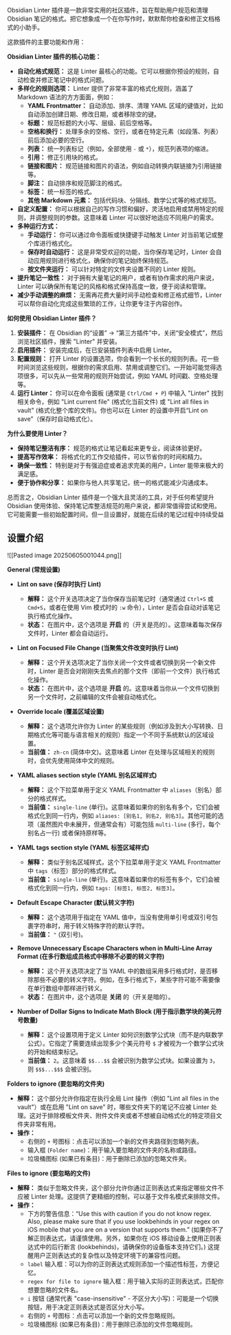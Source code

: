 Obsidian Linter 插件是一款非常实用的社区插件，旨在帮助用户规范和清理 Obsidian 笔记的格式。把它想象成一个在你写作时，默默帮你检查和修正文档格式的小助手。

这款插件的主要功能和作用：

**Obsidian Linter 插件的核心功能：**

- **自动化格式规范：** 这是 Linter 最核心的功能。它可以根据你预设的规则，自动检查并修正笔记中的格式问题。
- **多样化的规则选项：** Linter 提供了非常丰富的格式化规则，涵盖了 Markdown 语法的方方面面，例如：
    - **YAML Frontmatter：** 自动添加、排序、清理 YAML 区域的键值对，比如自动添加创建日期、修改日期，或者移除空的键。
    - **标题：** 规范标题的大小写、层级、前后空格等。
    - **空格和换行：** 处理多余的空格、空行，或者在特定元素（如段落、列表）前后添加必要的空行。
    - **列表：** 统一列表标记（例如，全部使用 `-` 或 `*`），规范列表项的缩进。
    - **引用：** 修正引用块的格式。
    - **链接和图片：** 规范链接和图片的语法，例如自动转换内联链接为引用链接等。
    - **脚注：** 自动排序和规范脚注的格式。
    - **标签：** 统一标签的格式。
    - **其他 Markdown 元素：** 包括代码块、分隔线、数学公式等的格式规范。
- **自定义配置：** 你可以根据自己的写作习惯和偏好，灵活地启用或禁用特定的规则，并调整规则的参数。这意味着 Linter 可以很好地适应不同用户的需求。
- **多种运行方式：**
    - **手动运行：** 你可以通过命令面板或快捷键手动触发 Linter 对当前笔记或整个库进行格式化。
    - **保存时自动运行：** 这是非常受欢迎的功能，当你保存笔记时，Linter 会自动应用规则进行格式化，确保你的笔记始终保持规范。
    - **按文件夹运行：** 可以针对特定的文件夹设置不同的 Linter 规则。
- **提升笔记一致性：** 对于拥有大量笔记的用户，或者有协作需求的用户来说，Linter 可以确保所有笔记的风格和格式保持高度一致，便于阅读和管理。
- **减少手动调整的麻烦：** 无需再花费大量时间手动检查和修正格式细节，Linter 可以帮你自动化完成这些繁琐的工作，让你更专注于内容创作。

**如何使用 Obsidian Linter 插件？**

1. **安装插件：** 在 Obsidian 的“设置” -> “第三方插件”中，关闭“安全模式”，然后浏览社区插件，搜索 "Linter" 并安装。
2. **启用插件：** 安装完成后，在已安装插件列表中启用 Linter。
3. **配置规则：** 打开 Linter 的设置选项，你会看到一个长长的规则列表。花一些时间浏览这些规则，根据你的需求启用、禁用或调整它们。一开始可能觉得选项很多，可以先从一些常用的规则开始尝试，例如 YAML 时间戳、空格处理等。
4. **运行 Linter：** 你可以在命令面板 (通常是 `Ctrl/Cmd + P`) 中输入 "Linter" 找到相关命令，例如 "Lint current file" (格式化当前文件) 或 "Lint all files in vault" (格式化整个库的文件)。你也可以在 Linter 的设置中开启“Lint on save”（保存时自动格式化）。

**为什么要使用 Linter？**

- **保持笔记整洁有序：** 规范的格式让笔记看起来更专业，阅读体验更好。
- **提高写作效率：** 将格式化的工作交给插件，可以节省你的时间和精力。
- **确保一致性：** 特别是对于有强迫症或者追求完美的用户，Linter 能带来极大的满足感。
- **便于协作和分享：** 如果你与他人共享笔记，统一的格式能减少沟通成本。

总而言之，Obsidian Linter 插件是一个强大且灵活的工具，对于任何希望提升 Obsidian 使用体验、保持笔记库整洁规范的用户来说，都非常值得尝试和使用。它可能需要一些初始配置时间，但一旦设置好，就能在后续的笔记过程中持续受益

## 设置介绍

![[Pasted image 20250605001044.png]]

**General (常规设置)**

- **Lint on save (保存时执行 Lint)**
    
    - **解释：** 这个开关选项决定了当你保存当前笔记时（通常通过 `Ctrl+S` 或 `Cmd+S`，或者在使用 Vim 模式时的 `:w` 命令），Linter 是否会自动对该笔记执行格式化操作。
    - **状态：** 在图片中，这个选项是 **开启** 的（开关是亮的）。这意味着每次保存文件时，Linter 都会自动运行。
- **Lint on Focused File Change (当聚焦文件改变时执行 Lint)**
    
    - **解释：** 这个开关选项决定了当你关闭一个文件或者切换到另一个新文件时，Linter 是否会对刚刚失去焦点的那个文件（即前一个文件）执行格式化操作。
    - **状态：** 在图片中，这个选项是 **开启** 的。这意味着当你从一个文件切换到另一个文件时，之前编辑的文件会被自动格式化。
- **Override locale (覆盖区域设置)**
    
    - **解释：** 这个选项允许你为 Linter 的某些规则（例如涉及到大小写转换、日期格式化等可能与语言相关的规则）指定一个不同于系统默认的区域设置。
    - **当前值：** `zh-cn` (简体中文)。这意味着 Linter 在处理与区域相关的规则时，会优先使用简体中文的规则。
- **YAML aliases section style (YAML 别名区域样式)**
    
    - **解释：** 这个下拉菜单用于定义 YAML Frontmatter 中 `aliases`（别名）部分的格式样式。
    - **当前值：** `single-line` (单行)。这意味着如果你的别名有多个，它们会被格式化到同一行内，例如 `aliases: [别名1, 别名2, 别名3]`。其他可能的选项（虽然图片中未展开，但通常会有）可能包括 `multi-line` (多行，每个别名占一行) 或者保持原样等。
- **YAML tags section style (YAML 标签区域样式)**
    
    - **解释：** 类似于别名区域样式，这个下拉菜单用于定义 YAML Frontmatter 中 `tags`（标签）部分的格式样式。
    - **当前值：** `single-line` (单行)。这意味着如果你的标签有多个，它们会被格式化到同一行内，例如 `tags: [标签1, 标签2, 标签3]`。
- **Default Escape Character (默认转义字符)**
    
    - **解释：** 这个选项用于指定在 YAML 值中，当没有使用单引号或双引号包裹字符串时，用于转义特殊字符的默认字符。
    - **当前值：** `"` (双引号)。
- **Remove Unnecessary Escape Characters when in Multi-Line Array Format (在多行数组成员格式中移除不必要的转义字符)**
    
    - **解释：** 这个开关选项决定了当 YAML 中的数组采用多行格式时，是否移除那些不必要的转义字符。例如，在多行格式下，某些字符可能不需要像在单行数组中那样进行转义。
    - **状态：** 在图片中，这个选项是 **关闭** 的（开关是暗的）。
- **Number of Dollar Signs to Indicate Math Block (用于指示数学块的美元符号数量)**
    
    - **解释：** 这个设置项用于定义 Linter 如何识别数学公式块（而不是内联数学公式）。它指定了需要连续出现多少个美元符号 `$` 才被视为一个数学公式块的开始和结束标记。
    - **当前值：** `2`。这意味着 `$$...$$` 会被识别为数学公式块。如果设置为 `3`，则 `$$$...$$$` 会被识别。

**Folders to ignore (要忽略的文件夹)**

- **解释：** 这个部分允许你指定在执行全局 Lint 操作（例如 "Lint all files in the vault"）或在启用 "Lint on save" 时，哪些文件夹下的笔记不应被 Linter 处理。这对于排除模板文件夹、附件文件夹或者不想被自动格式化的特定项目文件夹非常有用。
- **操作：**
    - 右侧的 `+` 号图标：点击可以添加一个新的文件夹路径到忽略列表。
    - 输入框 (`Folder name`)：用于输入要忽略的文件夹的名称或路径。
    - 垃圾桶图标 (如果已有条目)：用于删除已添加的忽略文件夹。

**Files to ignore (要忽略的文件)**

- **解释：** 类似于忽略文件夹，这个部分允许你通过正则表达式来指定哪些文件不应被 Linter 处理。这提供了更精细的控制，可以基于文件名模式来排除文件。
- **操作：**
    - 下方的警告信息：“Use this with caution if you do not know regex. Also, please make sure that if you use lookbehinds in your regex on iOS mobile that you are on a version that supports them.” (如果你不了解正则表达式，请谨慎使用。另外，如果你在 iOS 移动设备上使用正则表达式中的后行断言 (lookbehinds)，请确保你的设备版本支持它们。) 这提醒用户正则表达式的复杂性以及特定环境下的兼容性问题。
    - `label` 输入框：可以为你的正则表达式规则添加一个描述性标签，方便记忆。
    - `regex for file to ignore` 输入框：用于输入实际的正则表达式，匹配你想要忽略的文件名。
    - `i` 按钮 (通常代表 "case-insensitive" - 不区分大小写)：可能是一个切换按钮，用于决定正则表达式是否区分大小写。
    - 右侧的 `+` 号图标：点击可以添加一个新的文件忽略规则。
    - 垃圾桶图标 (如果已有条目)：用于删除已添加的文件忽略规则。

